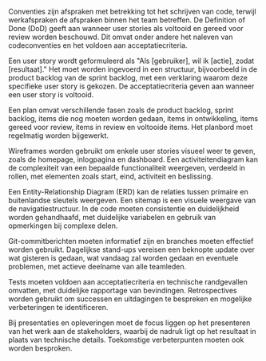 Conventies zijn afspraken met betrekking tot het schrijven van code, terwijl werkafspraken de afspraken binnen het team betreffen. De Definition of Done (DoD) geeft aan wanneer user stories als voltooid en gereed voor review worden beschouwd. Dit omvat onder andere het naleven van codeconventies en het voldoen aan acceptatiecriteria.

Een user story wordt geformuleerd als "Als [gebruiker], wil ik [actie], zodat [resultaat]." Het moet worden ingevoerd in een structuur, bijvoorbeeld in de product backlog van de sprint backlog, met een verklaring waarom deze specifieke user story is gekozen. De acceptatiecriteria geven aan wanneer een user story is voltooid.

Een plan omvat verschillende fasen zoals de product backlog, sprint backlog, items die nog moeten worden gedaan, items in ontwikkeling, items gereed voor review, items in review en voltooide items. Het planbord moet regelmatig worden bijgewerkt.

Wireframes worden gebruikt om enkele user stories visueel weer te geven, zoals de homepage, inlogpagina en dashboard. Een activiteitendiagram kan de complexiteit van een bepaalde functionaliteit weergeven, verdeeld in rollen, met elementen zoals start, eind, activiteit en beslissing.

Een Entity-Relationship Diagram (ERD) kan de relaties tussen primaire en buitenlandse sleutels weergeven. Een sitemap is een visuele weergave van de navigatiestructuur. In de code moeten consistentie en duidelijkheid worden gehandhaafd, met duidelijke variabelen en gebruik van opmerkingen bij complexe delen.

Git-commitberichten moeten informatief zijn en branches moeten effectief worden gebruikt. Dagelijkse stand-ups vereisen een beknopte update over wat gisteren is gedaan, wat vandaag zal worden gedaan en eventuele problemen, met actieve deelname van alle teamleden.

Tests moeten voldoen aan acceptatiecriteria en technische randgevallen omvatten, met duidelijke rapportage van bevindingen. Retrospectives worden gebruikt om successen en uitdagingen te bespreken en mogelijke verbeteringen te identificeren.

Bij presentaties en opleveringen moet de focus liggen op het presenteren van het werk aan de stakeholders, waarbij de nadruk ligt op het resultaat in plaats van technische details. Toekomstige verbeterpunten moeten ook worden besproken.
